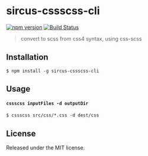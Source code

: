 # sircus-cssscss-cli

[![npm version](https://img.shields.io/npm/v/sircus-cssscss-cli.svg?style=flat)](https://www.npmjs.com/package/sircus-cssscss-cli)
[![Build Status](https://img.shields.io/travis/sircus/cssscss-cli/master.svg?style=flat)](https://travis-ci.org/sircus/cssscss-cli)

> convert to scss from css4 syntax, using css-scss

## Installation

```shell
$ npm install -g sircus-cssscss-cli
```

## Usage

#### `cssscss inputFiles -d outputDir`

```shell
$ cssscss src/css/*.css -d dest/css
```

## License
Released under the MIT license.

